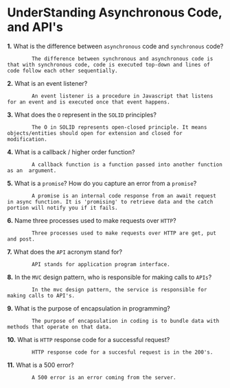 # UnderStanding Asynchronous Code, and API's

**1.** What is the difference between `asynchronous` code and `synchronous` code?
<!-- enter you answer in the space below -->
```
        The difference between synchronous and asynchronous code is that with synchronous code, code is executed top-down and lines of code follow each other sequentially.
```
**2.** What is an event listener?
<!-- enter you answer in the space below -->
```
        An event listener is a procedure in Javascript that listens for an event and is executed once that event happens.
```
**3.** What does the `O` represent in the `SOLID` principles?
<!-- enter you answer in the space below -->
```
        The O in SOLID represents open-closed principle. It means objects/entities should open for extension and closed for modification.
```
**4.** What is a callback / higher order function?
<!-- enter you answer in the space below -->
```
        A callback function is a function passed into another function as an  argument.
```
**5.** What is a `promise`? How do you capture an error from a `promise`?
<!-- enter you answer in the space below -->
```
        A promise is an internal code response from an await request in async function. It is 'promising' to retrieve data and the catch portion will notify you if it fails.
```
**6.** Name three processes used to make requests over `HTTP`?
<!-- enter you answer in the space below -->
```
        Three processes used to make requests over HTTP are get, put and post.
```
**7.** What does the `API` acronym stand for?
<!-- enter you answer in the space below -->
```
        API stands for application program interface.
```
**8.** In the `MVC` design pattern, who is responsible for making calls to `APIs`?
<!-- enter you answer in the space below -->
```
        In the mvc design pattern, the service is responsible for making calls to API's.
```
**9.** What is the purpose of encapsulation in programming?
<!-- enter you answer in the space below -->
```
        The purpose of encapsulation in coding is to bundle data with methods that operate on that data.
```
**10.** What is `HTTP` response code for a successful request?
<!-- enter you answer in the space below -->
```
        HTTP response code for a succesful request is in the 200's.
```
**11.** What is a 500 error?
<!-- enter you answer in the space below -->
```
        A 500 error is an error coming from the server.
```